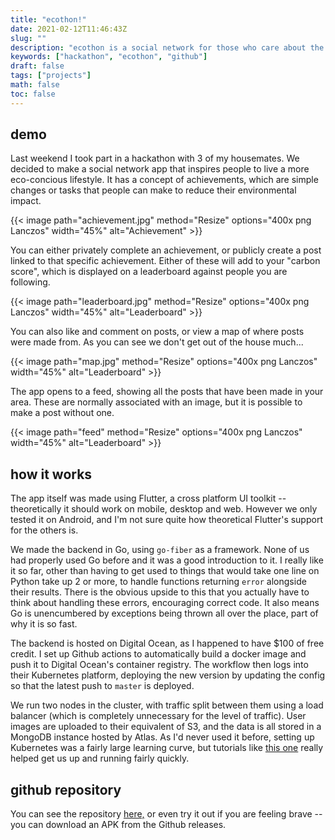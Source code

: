 ```yaml
---
title: "ecothon!"
date: 2021-02-12T11:46:43Z
slug: ""
description: "ecothon is a social network for those who care about the environment"
keywords: ["hackathon", "ecothon", "github"]
draft: false
tags: ["projects"]
math: false
toc: false
---
```


## demo

Last weekend I took part in a hackathon with 3 of my housemates. We decided to make a social network app that inspires people to live a more eco-concious lifestyle. It has a concept of achievements, which are simple changes or tasks that people can make to reduce their environmental impact.

{{< image path="achievement.jpg" method="Resize" options="400x png Lanczos" width="45%" alt="Achievement" >}}

You can either privately complete an achievement, or publicly create a post linked to that specific achievement. Either of these will add to your "carbon score", which is displayed on a leaderboard against people you are following.

{{< image path="leaderboard.jpg" method="Resize" options="400x png Lanczos" width="45%" alt="Leaderboard" >}}

You can also like and comment on posts, or view a map of where posts were made from. As you can see we don't get out of the house much...

{{< image path="map.jpg" method="Resize" options="400x png Lanczos" width="45%" alt="Leaderboard" >}}

The app opens to a feed, showing all the posts that have been made in your area. These are normally associated with an image, but it is possible to make a post without one.

{{< image path="feed" method="Resize" options="400x png Lanczos" width="45%" alt="Leaderboard" >}}

## how it works

The app itself was made using Flutter, a cross platform UI toolkit -- theoretically it should work on mobile, desktop and web. However we only tested it on Android, and I'm not sure quite how theoretical Flutter's support for the others is.

We made the backend in Go, using `go-fiber` as a framework. None of us had properly used Go before and it was a good introduction to it. I really like it so far, other than having to get used to things that would take one line on Python take up 2 or more, to handle functions returning `error` alongside their results. There is the obvious upside to this that you actually have to think about handling these errors, encouraging correct code. It also means Go is unencumbered by exceptions being thrown all over the place, part of why it is so fast.

The backend is hosted on Digital Ocean, as I happened to have $100 of free credit. I set up Github actions to automatically build a docker image and push it to Digital Ocean's container registry. The workflow then logs into their Kubernetes platform, deploying the new version by updating the config so that the latest push to `master` is deployed.

We run two nodes in the cluster, with traffic split between them using a load balancer (which is completely unnecessary for the level of traffic). User images are uploaded to their equivalent of S3, and the data is all stored in a MongoDB instance hosted by Atlas. As I'd never used it before, setting up Kubernetes was a fairly large learning curve, but tutorials like [this one](https://www.digitalocean.com/community/tutorials/how-to-deploy-resilient-go-app-digitalocean-kubernetes) really helped get us up and running fairly quickly.

## github repository

You can see the repository [here,](https://github.com/JoeRourke123/ecothon) or even try it out if you are feeling brave -- you can download an APK from the Github releases.
